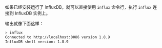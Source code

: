 如果已经安装运行了 InfluxDB，就可以直接使用 `influx` 命令行，执行 `influx` 连接到 InfluxDB 实例上。

输出就像下面这样：

```bash
> influx
Connected to http://localhost:8086 version 1.8.9
InfluxDB shell version: 1.8.9
```

